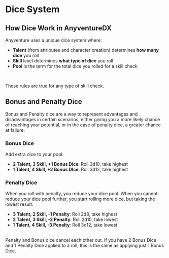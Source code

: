 # Dice System

## How Dice Work in AnyventureDX
<div class="triangle-line"></div>
Anyventure uses a unique dice system where:  

<br>

- **Talent** (from attributes and character creation) determines **how many dice** you roll
- **Skill** level determines **what type of dice** you roll
- **Pool** is the term for the total dice you rolled for a skill check

<br>

These rules are true for any type of skill check.

## Bonus and Penalty Dice
<div class="triangle-line"></div>

Bonus and Penalty dice are a way to represent advantages and disadvantages in certain scenarios, either giving you a more likely chance of reaching your potential, or in the case of penalty dice, a greater chance at failure.

### Bonus Dice
Add extra dice to your pool:
- **2 Talent, 3 Skill, +1 Bonus Dice**: Roll 3d10, take highest
- **1 Talent, 4 Skill, +2 Bonus DIce**: Roll 3d12, take highest

### Penalty Dice
When you roll with penalty, you reduce your dice pool. When you cannot reduce your dice pool further, you start rolling more dice, but taking the lowest result.
- **3 Talent, 2 Skill, -1 Penalty**: Roll 2d8, take highest
- **2 Talent, 3 Skill, -2 Penalty**: Roll 2d10, take lowest
- **1 Talent, 4 Skill, -3 Penalty**: Roll 3d12, take lowest
<br>

<div class="note-box">
Penalty and Bonus dice cancel each other out. If you have 2 Bonus Dice and 1 Penalty Dice applied to a roll, this is the same as applying just 1 Bonus Dice.
</div>
